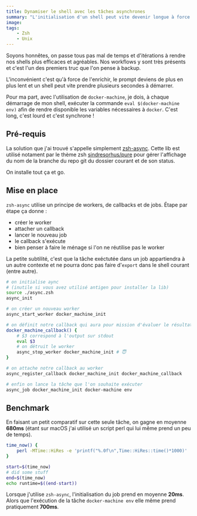 ```yaml
---
title: Dynamiser le shell avec les tâches asynchrones
summary: "L'initialisation d'un shell peut vite devenir longue à force d'y ajouter divers tâches. Voici comment rendre asynchrone une partie de ces tâches"
image:
tags:
    - Zsh
    - Unix
---
```


Soyons honnêtes, on passe tous pas mal de temps et d'itérations à rendre nos shells plus efficaces et agréables. Nos workflows y sont très présents et c'est l'un des premiers truc que l'on pense à backup.

L'inconvénient c'est qu'à force de l'enrichir, le prompt deviens de plus en plus lent et un shell peut vite prendre plusieurs secondes à démarrer.

Pour ma part, avec l'utilisation de `docker-machine`, je dois, à chaque démarrage de mon shell, exécuter la commande `eval $(docker-machine env)` afin de rendre disponible les variables nécessaires à `docker`. C'est long, c'est lourd et c'est synchrone !

## Pré-requis

La solution que j'ai trouvé s'appelle simplement [zsh-async](https://github.com/mafredri/zsh-async). Cette lib est utilisé notament par le thème zsh [sindresorhus/pure](https://github.com/sindresorhus/pure) pour gérer l'affichage du nom de la branche du repo git du dossier courant et de son status.

On installe tout ça et go.

## Mise en place

`zsh-async` utilise un principe de workers, de callbacks et de jobs. Étape par étape ça donne :
- créer le worker
- attacher un callback
- lancer le nouveau job
- le callback s'exécute
- bien penser à faire le ménage si l'on ne réutilise pas le worker

La petite subtilité, c'est que la tâche exéctutée dans un job appartiendra à un autre contexte et ne pourra donc pas faire d'`export` dans le shell courant (entre autre).

```zsh
# on initialise aync
# (inutile si vous avez utilisé antigen pour installer la lib)
source ./async.zsh
async_init

# on créer un nouveau worker 
async_start_worker docker_machine_init

# on définit notre callback qui aura pour mission d'évaluer le résultat du job dans le shell courant
docker_machine_callback() {
    # $3 correspond à l'output sur stdout
    eval $3
    # on détruit le worker
    async_stop_worker docker_machine_init # 😇
}

# on attache notre callback au worker
async_register_callback docker_machine_init docker_machine_callback

# enfin on lance la tâche que l'on souhaite exécuter
async_job docker_machine_init docker-machine env
```

## Benchmark

En faisant un petit comparatif sur cette seule tâche, on gagne en moyenne **680ms** (étant sur macOS j'ai utilisé un script perl qui lui même prend un peu de temps).

```zsh
time_now() {
    perl -MTime::HiRes -e 'printf("%.0f\n",Time::HiRes::time()*1000)'
}

start=$(time_now)
# did some stuff
end=$(time_now)
echo runtime=$((end-start))
```

Lorsque j'utilise `zsh-async`, l'initialisation du job prend en moyenne **20ms**. Alors que l'exécution de la tâche `docker-machine env` elle même prend pratiquement **700ms**.
